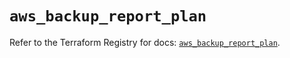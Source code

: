 # `aws_backup_report_plan`

Refer to the Terraform Registry for docs: [`aws_backup_report_plan`](https://registry.terraform.io/providers/hashicorp/aws/5.69.0/docs/resources/backup_report_plan).
